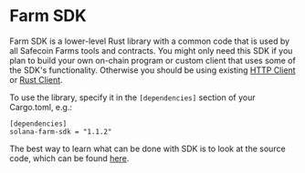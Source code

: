 # Farm SDK

Farm SDK is a lower-level Rust library with a common code that is used by all Safecoin Farms tools and contracts. You might only need this SDK if you plan to build your own on-chain program or custom client that uses some of the SDK's functionality. Otherwise you should be using existing [HTTP Client](https://github.com/fair-exchange/safecoin-program-library/blob/master/farms/docs/http_client.md) or [Rust Client](https://github.com/fair-exchange/safecoin-program-library/blob/master/farms/docs/rust_client.md).

To use the library, specify it in the `[dependencies]` section of your Cargo.toml, e.g.:

```
[dependencies]
solana-farm-sdk = "1.1.2"
```

The best way to learn what can be done with SDK is to look at the source code, which can be found [here](https://github.com/fair-exchange/safecoin-program-library/tree/master/farms/farm-sdk/src).
